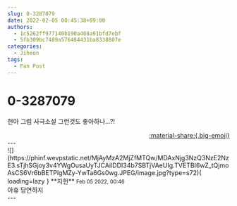 ```yaml
---
slug: 0-3287079
date: 2022-02-05 00:45:38+09:00
authors:
  - 1c5262ff977140b190a408a91bfd7ebf
  - 5fb309bc7489a576484431ba8338807e
categories:
  - Jiheon
tags:
  - Fan Post
---
```


# 0-3287079

<div class="post-container" markdown="1">
<div class="content-container md-sidebar__scrollwrap" markdown="1">

헌아 그럼 사극소설 그런것도 좋아하나...?!

</div>
</div>

<div style="text-align: right;" markdown="1">
<a href="https://weverse.io/fromis9/fanpost/0-3287079" style="text-align: right;">:material-share:{.big-emoji}</a>
</div>
---

<div class="comments-container md-sidebar__scrollwrap" markdown="1">
<div class="comment" markdown="1">
<div class='id-container' markdown="1">
![](https://phinf.wevpstatic.net/MjAyMzA2MjZfMTQw/MDAxNjg3NzQ3NzE2NzE3.sTjhSGjoy3v4YWgOusaUyTJCAiIDDI34b7SBTjVAeUIg.TVETBI6wZ_tQjmoAsCS6Vr6bBETPlgMZy-YwTa6Gs0wg.JPEG/image.jpg?type=s72){ loading=lazy }
**<span class="artist">지헌</span>** <small>Feb 05 2022, 00:46</small><br>
</div>
<div class='comment-body' markdown="1">
아휴 당연하지
</div>
</div>
</div>
---
